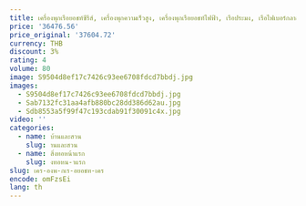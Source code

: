 ```yaml
---
title: เครื่องพุกเรือยอชท์ซีรีส์, เครื่องพุกความเร็วสูง, เครื่องพุกเรือยอชท์ไฟฟ้า, เรือประมง, เรือไฟเบอร์กลาส
price: '36476.56'
price_original: '37604.72'
currency: THB
discount: 3%
rating: 4
volume: 80
image: S9504d8ef17c7426c93ee6708fdcd7bbdj.jpg
images:
  - S9504d8ef17c7426c93ee6708fdcd7bbdj.jpg
  - Sab7132fc31aa4afb880bc28dd386d62au.jpg
  - Sdb8553a5f99f47c193cdab91f30091c4x.jpg
video: ''
categories:
  - name: บ้านและสวน
    slug: านและสวน
  - name: สิ่งทอหน้าแรก
    slug: งทอหน-าแรก
slug: เคร-องพ-กเร-อยอชท-เคร
encode: omFzsEi
lang: th
---
```

  